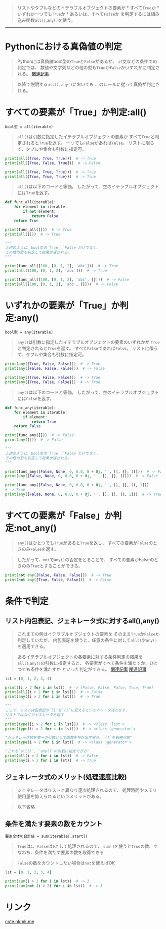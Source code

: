 > リストやタプルなどのイテラブルオブジェクトの要素が
    * すべて`True`か
    * いずれか一つでも`True`か
    * あるいは、すべて`False`か
  を判定するには組み込み関数`all()`,`any()`を使う。

---------------------------------------------------------------------------

# Pythonにおける真偽値の判定

> Pythonには真偽値bool型の`True`と`False`があるが、
  `if`文などの条件での判定では、
  数値や文字列などの他の型も`True`か`False`かいずれかに判定される。
[関連記事](../../2.%20真偽値型.md#真偽値(真理値)の判定)

> 以降で説明する`all()`, `any()`においても
  このルールに従って真偽が判定される。

# すべての要素が「True」か判定:all()

`bool型 = all(iterable)`

> `all()`は引数に指定したイテラブルオブジェクトの要素が
  すべて`True`と判定されると`True`を返す。
> 一つでも`False`があれば`False`。
> リストに限らず、タプルや集合も引数に指定可。

```python
print(all([True, True, True]))  # -> True
print(all([True, False, True]))  # -> False

print(all((True, True, True)))  # -> True
print(all({True, True, True}))  # -> True
```

> `all()`は以下のコードと等価。
> したがって、空のイテラブルオブジェクトには`True`を返す。

```python
def func_all(iterable):
    for element in iterable:
        if not element:
            return False
    return True

print(func_all([]))  # -> True
print(all([]))  # -> True

"""
上述のように、bool型の`True`,`False`だけでなく、
その他の型も判定して結果が返される。
"""

print(func_all([100, [0, 1, 2], 'abc']))  # -> True
print(all([100, [0, 1, 2], 'abc']))  # -> True

print(func_all([100, [0, 1, 2], 'abc', {}]))  # -> False
print(all([100, [0, 1, 2], 'abc', {}]))  # -> False
```

# いずれかの要素が「True」か判定:any()

`bool型 = any(iterable)`

> `any()`は引数に指定したイテラブルオブジェクトの要素のいずれかが
  `True`と判定されると`True`を返す。
> すべて`False`であれば`False`。
> リストに限らず、タプルや集合も引数に指定可。

```python
print(any([True, False, False]))  # -> True
print(any([False, False, False]))  # -> False

print(any((True, False, False)))  # -> True
print(any({True, False, False}))  # -> True
```

> `any()`は以下のコードと等価。
> したがって、空のイテラブルオブジェクトには`False`を返す。

```python
def func_any(iterable):
    for element in iterable:
        if element:
            return True
    return False

print(func_any([]))  # -> False
print(any([]))  # -> False

"""
上述のように、bool型の`True`,`False`だけでなく、
その他の型も判定して結果が返される。
"""

print(func_any([False, None, 0, 0.0, 0 + 0j, '', [], {}, ()]))  # -> False
print(any([False, None, 0, 0.0, 0 + 0j, '', [], {}, ()]))  # -> False

print(func_any([False, None, 0, 0.0, 0 + 0j, '', [], {}, (), 1]))
# -> True
print(any([False, None, 0, 0.0, 0 + 0j, '', [], {}, (), 1]))  # -> True
```

# すべての要素が「False」か判定:not_any()

> `any()`はひとつでも`True`があると`True`を返し、
  すべての要素が`False`のときのみ`False`を返す。

> したがって、`not`で`any()`の否定をとることで、
  すべての要素がFalseのときのみTrueとすることができる。

```python
print(not any([False, False, False]))  # -> True
print(not any([True, False, False]))  # -> False
```

# 条件で判定

## リスト内包表記、ジェネレータ式に対するall(),any()

> これまでの例はイテラブルオブジェクトの要素を
  そのまま`True`か`False`か判定していたが、
  内包表記を使うと、任意の条件に対して`all()`や`any()`を適用できる。

> あるイテラブルオブジェクトの各要素に対する条件判定の結果を
  `all()`,`any()`の引数に指定すると、
  各要素がすべて条件を満たすか、ひとつでも条件を満たすか
  といった判定ができる。
[関連記事](../7.%20要素の置換・抽出/1.%20リスト内包表記.md#内包表記基本)
[関連記事](../../../4.%20基本構文/5.%20内包表記.md#ジェネレータ式)

```python
lst = [0, 1, 2, 3, 4]

print([i > 2 for i in lst])  # -> [False, False, False, True, True]
print(all([i > 2 for i in lst]))  # -> False
print(any([i > 2 for i in lst]))  # -> True

"""
ここで、リスト内包表記の`[]`を`()`に変えるとジェネレータ式となり、
リストではなくジェネレータを返す
"""
print(type([i > 2 for i in lst]))  # -> <class 'list'>
print(type((i > 2 for i in lst)))  # -> <class 'generator'>

"ジェネレータ式を唯一の引数として関数を呼び出す場合、`()`を省略可能"
print(type(i > 2 for i in lst))  # -> <class 'generator'>

"これを`all()`, `any()`の引数に指定できる"
print(all(i > 2 for i in lst))  # -> False
print(any(i > 2 for i in lst))  # -> True
```

## ジェネレータ式のメリット(処理速度比較)

> ジェネレータはリストと異なり逐次処理されるので、
  処理時間やメモリ使用量を抑えられるというメリットがある。

> 以下省略

## 条件を満たす要素の数をカウント

`要素全体の合計値 = sum(iterable[,start])`

> `True`は`1`、`False`は`0`として処理されるので、
  `sum()`を使うと`True`の数、すなわち、条件を満たす要素の数を取得できる

> `False`の数をカウントしたい場合は`not`を使えばOK

```python
lst = [0, 1, 2, 3, 4]

print(sum(i > 2 for i in lst))  # -> 2
print(sum(not (i > 2) for i in lst))  # -> 3
```

# リンク

[note.nkmk.me](https://note.nkmk.me/python-all-any-usage/)
